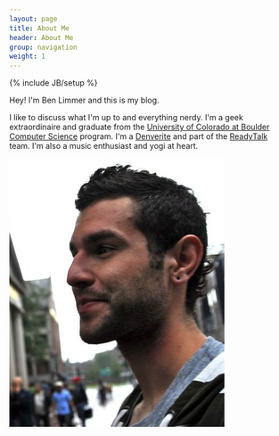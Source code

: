 ```yaml
---
layout: page
title: About Me
header: About Me
group: navigation
weight: 1
---
```

{% include JB/setup %}

Hey! I'm Ben Limmer and this is my blog.

I like to discuss what I'm up to and everything nerdy. I'm a geek extraordinaire and graduate from the [University of Colorado at Boulder](http://www.colorado.edu) [Computer Science](http://cs.colorado.edu) program. I'm a [Denverite](http://en.wikipedia.org/wiki/Denver) and part of the [ReadyTalk](http://www.readytalk.com) team. I'm also a music enthusiast and yogi at heart.

<div class="center">
	<img src="/assets/images/pages/me.jpg" />
</div>